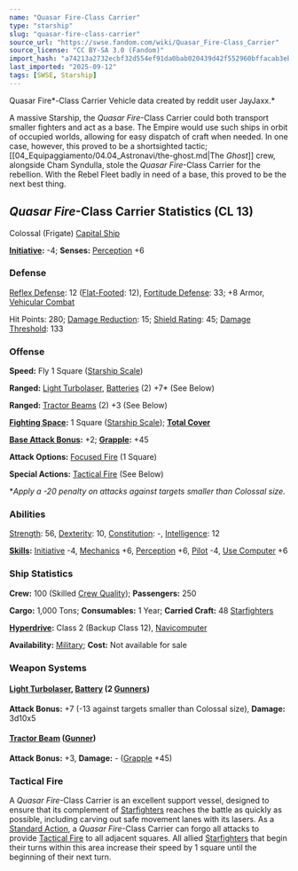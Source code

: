 ```yaml
---
name: "Quasar Fire-Class Carrier"
type: "starship"
slug: "quasar-fire-class-carrier"
source_url: "https://swse.fandom.com/wiki/Quasar_Fire-Class_Carrier"
source_license: "CC BY-SA 3.0 (Fandom)"
import_hash: "a74213a2732ecbf32d554ef91da0bab020439d42f552960bffacab3eb5a77def"
last_imported: "2025-09-12"
tags: [SWSE, Starship]
---
```

Quasar Fire*-Class Carrier Vehicle data created by reddit user JayJaxx.*

A massive Starship, the *Quasar Fire*-Class Carrier could both transport smaller fighters and act as a base. The Empire would use such ships in orbit of occupied worlds, allowing for easy dispatch of craft when needed. In one case, however, this proved to be a shortsighted tactic; [[04_Equipaggiamento/04.04_Astronavi/the-ghost.md|The *Ghost*]] crew, alongside Cham Syndulla, stole the *Quasar Fire*-Class Carrier for the rebellion. With the Rebel Fleet badly in need of a base, this proved to be the next best thing. 
## *Quasar Fire*-Class Carrier Statistics (CL 13)
Colossal (Frigate) [Capital Ship](https://swse.fandom.com/wiki/Capital_Ship)

**[Initiative](https://swse.fandom.com/wiki/Initiative):** -4; **Senses:** [Perception](https://swse.fandom.com/wiki/Perception) +6
### Defense
[Reflex Defense](https://swse.fandom.com/wiki/Reflex_Defense_(Vehicles)): 12 ([Flat-Footed](https://swse.fandom.com/wiki/Flat-Footed): 12), [Fortitude Defense](https://swse.fandom.com/wiki/Fortitude_Defense_(Vehicles)): 33; +8 Armor, [Vehicular Combat](https://swse.fandom.com/wiki/Vehicular_Combat)

Hit Points: 280; [Damage Reduction](https://swse.fandom.com/wiki/Damage_Reduction): 15; [Shield Rating](https://swse.fandom.com/wiki/Shield_Rating): 45; [Damage Threshold](https://swse.fandom.com/wiki/Damage_Threshold_(Vehicles)): 133
### Offense
**Speed:** Fly 1 Square ([Starship Scale](https://swse.fandom.com/wiki/Starship_Scale))

**Ranged:** [Light Turbolaser](https://swse.fandom.com/wiki/Light_Turbolaser), [Batteries](https://swse.fandom.com/wiki/Weapon_Batteries) (2) +7* (See Below)

**Ranged:** [Tractor Beams](https://swse.fandom.com/wiki/Tractor_Beams) (2) +3 (See Below)

**[Fighting Space](https://swse.fandom.com/wiki/Fighting_Space):** 1 Square ([Starship Scale](https://swse.fandom.com/wiki/Starship_Scale)); **[Total Cover](https://swse.fandom.com/wiki/Total_Cover)**

**[Base Attack Bonus](https://swse.fandom.com/wiki/Base_Attack_Bonus):** +2; **[Grapple](https://swse.fandom.com/wiki/Grapple):** +45

**Attack Options:** [Focused Fire](https://swse.fandom.com/wiki/Focused_Fire) (1 Square)

**Special Actions:** [Tactical Fire](https://swse.fandom.com/wiki/Tactical_Fire) (See Below)

**Apply a -20 penalty on attacks against targets smaller than Colossal size.*
### Abilities
[Strength](https://swse.fandom.com/wiki/Strength): 56, [Dexterity](https://swse.fandom.com/wiki/Dexterity): 10, [Constitution](https://swse.fandom.com/wiki/Constitution): -, [Intelligence](https://swse.fandom.com/wiki/Intelligence): 12

**[Skills](https://swse.fandom.com/wiki/Skills):** [Initiative](https://swse.fandom.com/wiki/Initiative) -4, [Mechanics](https://swse.fandom.com/wiki/Mechanics) +6, [Perception](https://swse.fandom.com/wiki/Perception) +6, [Pilot](https://swse.fandom.com/wiki/Pilot) -4, [Use Computer](https://swse.fandom.com/wiki/Use_Computer) +6
### Ship Statistics
**Crew:** 100 (Skilled [Crew Quality](https://swse.fandom.com/wiki/Crew_Quality)); **Passengers:** 250

**Cargo:** 1,000 Tons; **Consumables:** 1 Year; **Carried Craft:** 48 [Starfighters](https://swse.fandom.com/wiki/Starfighters)

**[Hyperdrive](https://swse.fandom.com/wiki/Hyperdrive):** Class 2 (Backup Class 12), [Navicomputer](https://swse.fandom.com/wiki/Navicomputer)

**Availability:** [Military](https://swse.fandom.com/wiki/Military); **Cost:** Not available for sale
### Weapon Systems
#### **[Light Turbolaser](https://swse.fandom.com/wiki/Light_Turbolaser), [Battery](https://swse.fandom.com/wiki/Battery) (2 [Gunners](https://swse.fandom.com/wiki/Gunners))**
**Attack Bonus:** +7 (-13 against targets smaller than Colossal size), **Damage:** 3d10x5
#### **[Tractor Beam](https://swse.fandom.com/wiki/Tractor_Beam) ([Gunner](https://swse.fandom.com/wiki/Gunner))**
**Attack Bonus:** +3, **Damage:** - ([Grapple](https://swse.fandom.com/wiki/Grapple) +45)
### Tactical Fire
A *Quasar Fire*-Class Carrier is an excellent support vessel, designed to ensure that its complement of [Starfighters](https://swse.fandom.com/wiki/Starfighters) reaches the battle as quickly as possible, including carving out safe movement lanes with its lasers. As a [Standard Action](https://swse.fandom.com/wiki/Standard_Action), a *Quasar Fire*-Class Carrier can forgo all attacks to provide [Tactical Fire](https://swse.fandom.com/wiki/Tactical_Fire) to all adjacent squares. All allied [Starfighters](https://swse.fandom.com/wiki/Starfighters) that begin their turns within this area increase their speed by 1 square until the beginning of their next turn.
